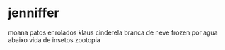 # jenniffer
moana
patos
enrolados
klaus
cinderela
branca de neve
frozen
por agua abaixo 
vida de insetos
zootopia
